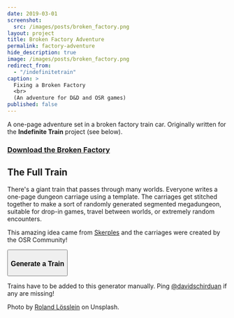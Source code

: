 ```yaml
---
date: 2019-03-01
screenshot:
  src: /images/posts/broken_factory.png
layout: project
title: Broken Factory Adventure
permalink: factory-adventure
hide_description: true
image: /images/posts/broken_factory.png
redirect_from:
  - "/indefinitetrain"
caption: >
  Fixing a Broken Factory
  <br>
  (An adventure for D&D and OSR games)
published: false
---
```


A one-page adventure set in a broken factory train car. Originally written for the **Indefinite Train** project (see below).

<div class="row centerButtons">
      <div class="col-md-8 col-8">
    <a class="btn bonemarshes-btn" href="/files/Broken_Factory.pdf" target="_blank">
      <h3>Download the Broken Factory</h3>
    </a>
  </div>
</div>

## The Full Train

There's a giant train that passes through many worlds. Everyone writes a one-page dungeon carriage using a template. The carriages get stitched together to make a sort of randomly generated segmented megadungeon, suitable for drop-in games, travel between worlds, or extremely random encounters. 

This amazing idea came from [Skerples](https://coinsandscrolls.blogspot.com/2019/03/osr-indefinite-train-community-project.html) and the carriages were created by the OSR Community!

<div class="row centerButtons">
  <div class="col-md-8 col-8 tightSpacing buttonWrapper"><button id="wielderButton" class="btn bonemarshes-btn" onclick="cars()"><h3>Generate a Train</h3></button></div>
</div>

<div id="trainCard" style="display:none;"></div>

Trains have to be added to this generator manually. Ping [@davidschirduan](https://twitter.com/DavidSchirduan) if any are missing!

Photo by [Roland Lösslein](https://unsplash.com/photos/DmDYX_ltI48?utm_source=unsplash&utm_medium=referral&utm_content=creditCopyText) on Unsplash.

<script>
/*
To update the Train IDs, open up skerples train folder: 
https://drive.google.com/drive/folders/1VVITqjOQLiF_B499bA7ouloqAd4qUpfO?usp=sharing

For each carriage, click on it.
  In the top right click "open in new window"
  Copy the url into the list

*/

var car = "";
var trainHTML = "";

function cars(){

trainURLs=[
"https://drive.google.com/file/d/1SmBngRL2EQd8kcpQE6LAAOavLBM-wObY/view",
"https://drive.google.com/file/d/1YWr_Hgi4cGVPcXRkD3ZtGAoo0hK0kmji/view",
"https://drive.google.com/file/d/1t_ciwZbjFsw4yp33lS3J0KZRAiPeTZPx/view",
"https://drive.google.com/file/d/1iC-sCQXvhOWx-1NwJnxPEnArMGCnX5CE/view",
"https://drive.google.com/file/d/1sSHQhnrpUf9Pe9WSoD0IK2HSlytLFZRI/view",
"https://drive.google.com/file/d/1aMGx5pRmLokPnhvpjjP6XiRozKSMjPNK/view",
"https://drive.google.com/file/d/1q3JqythzLNgKGmqy9bfqImuUTTHLFJfX/view",
"https://drive.google.com/file/d/1e4I6BG6htTdASA318ftUg6nvLGjELbP4/view",
"https://drive.google.com/file/d/1UbC9uR3j7eTNaD4yvYZ1yclFK-DWEkhm/view",
"https://drive.google.com/file/d/1KAoBq1VUUtOEUZvLAhRkn_hlgknjWstR/view",
"https://drive.google.com/file/d/1ni8xPU_FWR-Y0AkgwlWexp7y9JSr0B48/view",
"https://drive.google.com/file/d/146OFmicCLq-mgrX8vgN__yd_u8vtcqhk/view",
"https://drive.google.com/file/d/1ekJhwXE98h-GI59bgLOopgMOr1i0_1zG/view",
"https://drive.google.com/file/d/1_gFaC0bp-Ju1btY3R4e9U8c_9MWb_V6j/view"
];

for(i in trainURLs){

  car = trainURLs.splice(Math.floor(Math.random()*trainURLs.length), 1);
  console.log(car);
  console.log(trainURLs);
  car = car[0].replace("https://drive.google.com/file/d/", "");
  car = car.replace("/view", "");
  trainHTML = trainHTML + 
    "<div class='pdf-container'><iframe src=\"https://drive.google.com/file/d/" +
    car + "/preview\"></iframe></div>";

}

document.getElementById("trainCard").innerHTML = trainHTML;

document.getElementById("trainCard").style = "";
}

</script>